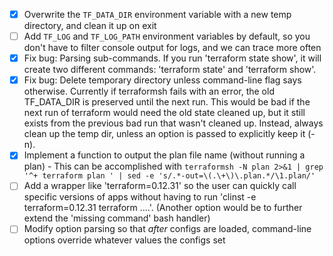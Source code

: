  - [x] Overwrite the `TF_DATA_DIR` environment variable with a new temp directory, and clean it up on exit
 - [ ] Add `TF_LOG` and `TF_LOG_PATH` environment variables by default, so you don't have to filter console output for logs, and we can trace more often
 - [x] Fix bug: Parsing sub-commands.
       If you run 'terraform state show', it will create two different commands: 'terraform state' and 'terraform show'.
 - [x] Fix bug: Delete temporary directory unless command-line flag says otherwise.
       Currently if terraformsh fails with an error, the old TF_DATA_DIR is preserved until the next run.
       This would be bad if the next run of terraform would need the old state cleaned up, but it still
       exists from the previous bad run that wasn't cleaned up.
       Instead, always clean up the temp dir, unless an option is passed to explicitly keep it (-n).
 - [x] Implement a function to output the plan file name (without running a plan)
       - This can be accomplished with `terraformsh -N plan 2>&1 | grep '^+ terraform plan ' | sed -e 's/.*-out=\(.\+\)\.plan.*/\1.plan/'`
 - [ ] Add a wrapper like 'terraform=0.12.31' so the user can quickly call specific versions of apps without having to run 'clinst -e terraform=0.12.31 terraform ....'. (Another option would be to further extend the 'missing command' bash handler)
 - [ ] Modify option parsing so that *after* configs are loaded, command-line options override whatever values the configs set
